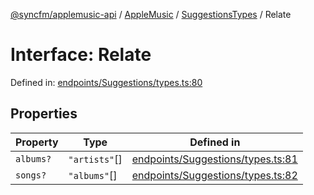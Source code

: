[@syncfm/applemusic-api](../../../../../../globals.md) / [AppleMusic](../../../index.md) / [SuggestionsTypes](../index.md) / Relate

# Interface: Relate

Defined in: [endpoints/Suggestions/types.ts:80](https://github.com/sync-fm/applemusic-api/blob/a6a8471d4d51a41f6bd8af9d95c8abf0126e10f4/src/endpoints/Suggestions/types.ts#L80)

## Properties

| Property | Type | Defined in |
| ------ | ------ | ------ |
| <a id="albums"></a> `albums?` | `"artists"`[] | [endpoints/Suggestions/types.ts:81](https://github.com/sync-fm/applemusic-api/blob/a6a8471d4d51a41f6bd8af9d95c8abf0126e10f4/src/endpoints/Suggestions/types.ts#L81) |
| <a id="songs"></a> `songs?` | `"albums"`[] | [endpoints/Suggestions/types.ts:82](https://github.com/sync-fm/applemusic-api/blob/a6a8471d4d51a41f6bd8af9d95c8abf0126e10f4/src/endpoints/Suggestions/types.ts#L82) |
